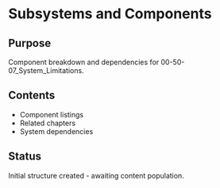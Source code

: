 # Subsystems and Components

## Purpose
Component breakdown and dependencies for 00-50-07_System_Limitations.

## Contents
- Component listings
- Related chapters
- System dependencies

## Status
Initial structure created - awaiting content population.
